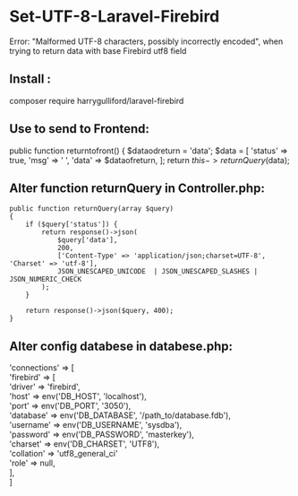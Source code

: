 # Set-UTF-8-Laravel-Firebird
Error: "Malformed UTF-8 characters, possibly incorrectly encoded", when trying to return data with base Firebird utf8 field

## Install : 
composer require harrygulliford/laravel-firebird


## Use to send to Frontend:
public function returntofront()
{ 
  $dataodreturn = 'data';
  $data = [
    'status' => true,
    'msg' => ' ',
    'data' => $dataofreturn,
  ];
  return $this->returnQuery($data);

## Alter function returnQuery in Controller.php:

    public function returnQuery(array $query)
    { 
        if ($query['status']) {
            return response()->json(
                $query['data'],
                200,
                ['Content-Type' => 'application/json;charset=UTF-8', 'Charset' => 'utf-8'],
                JSON_UNESCAPED_UNICODE  | JSON_UNESCAPED_SLASHES | JSON_NUMERIC_CHECK
            );
        }

        return response()->json($query, 400);
    }
    
## Alter config databese in databese.php:

'connections' => [ <br />
  'firebird' => [ <br />
        'driver'   => 'firebird', <br />
        'host'     => env('DB_HOST', 'localhost'), <br />
        'port'     => env('DB_PORT', '3050'), <br />
        'database' => env('DB_DATABASE', '/path_to/database.fdb'), <br />
        'username' => env('DB_USERNAME', 'sysdba'), <br />
        'password' => env('DB_PASSWORD', 'masterkey'), <br />
        'charset'  => env('DB_CHARSET', 'UTF8'), <br />
        'collation' => 'utf8_general_ci' <br />
        'role'     => null, <br />
    ], <br />
 ]

